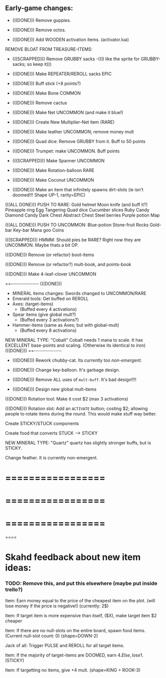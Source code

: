 


## Early-game changes:


- (((DONE))) Remove guppies.

- (((DONE))) Remove octos.

- (((DONE))) Add WOODEN activation items. (activator.lua)


REMOVE BLOAT FROM TREASURE-ITEMS:
- (((SCRAPPED))) Remove GRUBBY sacks
    -(((I like the sprite for GRUBBY-sacks; so keep it)))
- (((DONE))) Make REPEATER/REROLL sacks EPIC


- (((DONE))) Buff stick  (+8 points?)

- (((DONE))) Make Bone COMMON

- (((DONE))) Remove cactus

- (((DONE))) Make Net UNCOMMON (and make it blue!)

- (((DONE))) Create New Multiplier-Net item  (RARE)

- (((DONE))) Make leather UNCOMMON; remove money mult

- (((DONE))) Quad dice: Remove GRUBBY from it. Buff to 50 points

- (((DONE))) Trumpet: make UNCOMMON. Buff points


- (((SCRAPPED))) Make Spanner UNCOMMON

- (((DONE))) Make Rotation-balloon RARE 

- (((DONE))) Make Coconut UNCOMMON

- (((DONE))) Make an item that infinitely spawns dirt-slots
(ie isn't doomed!!! Shape UP-1, rarity=EPIC)


(((ALL DONE)))
PUSH TO RARE:
Gold helmet
Moon knife (and buff it?)
Pineapple ring
Egg
Tangering
Quad dice
Cucumber slices
Ruby Candy
Diamond Candy
Dark Chest
Abstract Chest
Steel berries
Purple potion
Map


(((ALL DONE)))
PUSH TO UNCOMMON:
Blue-potion
Stone-fruit
Rocks
Gold-bar
Key-bar
Mana goo
Coins


(((SCRAPPED))) HMMM: Should pies be RARE? Right now they are UNCOMMON. Maybe thats a bit OP.


(((DONE))) Remove (or refactor) boot-items


(((DONE))) Remove (or refactor?) mult-book, and points-book



(((DONE))) Make 4-leaf-clover UNCOMMON


==--------------
(((DONE)))
- MINERAL items changes:
Swords changed to UNCOMMON/RARE
- Emerald tools: Get buffed on REROLL
- Axes: (target-items)
    - (Buffed every 4 activations)
- Spear items (give global mult?)
    - (Buffed every 3 activations?)
- Hammer-items (same as Axes; but with global-mult)
    - (Buffed every 8 activations)

NEW MINERAL TYPE: "Cobalt"
Cobalt needs 1 mana to scale. 
It has EXCELLENT base-points and scaling.
(Otherwise its identical to iron)
(((DONE)))
==--------------


- (((DONE))) Rework chubby-cat. Its currently too *non-emergent.*

- (((DONE))) Change key-balloon. It's garbage design.

- (((DONE))) Remove ALL uses of `mult-buff`. It's bad design!!!!

- (((DONE))) Design new global mult-items 


(((DONE))) Rotation tool: Make it cost $2 (max 3 activations)

(((DONE))) Rotation slot: Add an `ACTIVATE` button; costing $2;
allowing people to rotate items during the round.
This would make stuff way better.

Create STICKY/STUCK components

Create food that converts STUCK --> STICKY

NEW MINERAL TYPE: "Quartz"
quartz has slightly stronger buffs, but is STICKY.

Change feather. It is currently non-emergent.




=================
=================
=================
=================
=================
=================

====

# Skahd feedback about new item ideas:
### TODO: Remove this, and put this elsewhere (maybe put inside trello?)

Item:
Earn money equal to the price of the cheapest item on the plot.
(will lose money if the price is negative!)
(currently: 2$)



Item:
If target item is more expensive than itself, ($X), make target item $2 cheaper


Item:
If there are no null-slots on the entire board, spawn food items.
(Current null-slot count: 0)
(shape=DOWN-2)



Jack of all:
Trigger PULSE and REROLL for all target items.


Item:
If the majority of target-items are DOOMED, earn $4. Else, lose 1$.
(STICKY)



Item:
If targetting no items, give +4 mult.
(shape=KING + ROOK-3)







